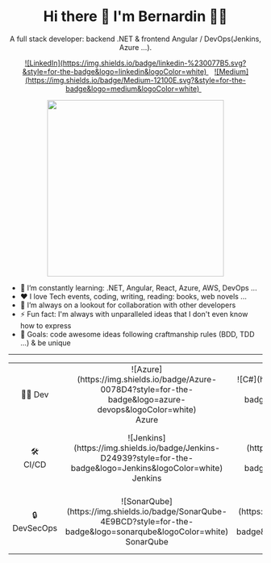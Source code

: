 <h1 align="center">
  Hi there 👋 I'm Bernardin 👨‍💻
</h1>

<p align='center'>
  A full stack developer: backend .NET & frontend Angular / DevOps(Jenkins, Azure ...).
</p>

<p align='center'>
  <a href="https://www.linkedin.com/in/bernardinhouessou/">
    ![LinkedIn](https://img.shields.io/badge/linkedin-%230077B5.svg?&style=for-the-badge&logo=linkedin&logoColor=white)
  </a>&nbsp;&nbsp;
  <a href="https://medium.com/@bernardin.houessou">
    ![Medium](https://img.shields.io/badge/Medium-12100E.svg?&style=for-the-badge&logo=medium&logoColor=white)
  </a>&nbsp;&nbsp;
</p>

<p align='center'>
  <a href="#"><img src="https://github-readme-stats.vercel.app/api?username=bernardinhouessou&show_icons=true&locale=en&count_private=true&theme=dark" width="350"></a>
</p>

<ul>
  <li> 🌱 I’m constantly learning: .NET, Angular, React, Azure, AWS, DevOps ... </li> 
  <li> ❤️ I love Tech events, coding, writing, reading: books, web novels ... </li>
  <li> 👯 I’m always on a lookout for collaboration with other developers </li>
  <li> ⚡ Fun fact: I'm always with unparalleled ideas that I don't even know how to express</li>
  <li> 🥅 Goals: code awesome ideas following craftmanship rules (BDD, TDD ...) & be unique</li>
</ul>
<hr>

<table align="center" style="border-color:transparent;">
  <tr>
    <td align="center" width="150px">
      👨‍💻 Dev<br>
    </td>
    <td align="center" width="50px">
      ![Azure](https://img.shields.io/badge/Azure-0078D4?style=for-the-badge&logo=azure-devops&logoColor=white)<br>Azure
    </td>
    <td align="center" width="50px">
      ![C#](https://img.shields.io/badge/csharp-239120?style=for-the-badge&logo=csharp&logoColor=white)<br>C#
    </td>
    <td align="center" width="50px">
      ![.NET](https://img.shields.io/badge/.NET-512BD4?style=for-the-badge&logo=dotnet&logoColor=white)<br>.NET
    </td>  
    <td align="center" width="50px">
     <br>
    </td>
    <td align="center" width="50px">
      ![JavaScript](https://img.shields.io/badge/JavaScript-323330?style=for-the-badge&logo=javascript&logoColor=F7DF1E)<br>JavaScript
    </td>
    <td align="center" width="50px">
      ![TypeScript](https://img.shields.io/badge/TypeScript-007ACC?style=for-the-badge&logo=typescript&logoColor=white)<br>Typescript
    </td>
    <td align="center" width="50px">
      ![Angular](https://img.shields.io/badge/Angular-DD0031?style=for-the-badge&logo=angular&logoColor=white)<br>Angular
    </td>
    <td align="center" width="50px">
      ![React](https://img.shields.io/badge/React-20232A?style=for-the-badge&logo=react&logoColor=61DAFB)<br>React
    </td>
  </tr>
  <tr>
    <td align="center" width="150px">
      🛠️ <br>CI/CD
    </td>
    <td align="center" width="50px">
      ![Jenkins](https://img.shields.io/badge/Jenkins-D24939?style=for-the-badge&logo=Jenkins&logoColor=white)<br>Jenkins
    </td>
    <td align="center" width="50px">
      ![Docker](https://img.shields.io/badge/Docker-2496ED?style=for-the-badge&logo=docker&logoColor=white)<br>Docker
    </td>
    <td align="center" width="50px">
      ![Kubernetes](https://img.shields.io/badge/Kubernetes-326CE5?style=for-the-badge&logo=kubernetes&logoColor=white)<br>Kubernetes
    </td>
    <td align="center" width="50px">
      ![Terraform](https://img.shields.io/badge/Terraform-623CE4?style=for-the-badge&logo=terraform&logoColor=white)<br>Terraform
    </td>
    <td align="center" width="50px">
      ![Azure DevOps](https://img.shields.io/badge/Azure_DevOps-0078D7?style=for-the-badge&logo=azure-devops&logoColor=white)<br>Azure DevOps
    </td>
    <td align="center" width="50px">
      ![AWS](https://img.shields.io/badge/Amazon_AWS-232F3E?style=for-the-badge&logo=amazon-aws&logoColor=white)<br>AWS
    </td>
    <td align="center" width="50px">
      ![Ansible](https://img.shields.io/badge/Ansible-EE0000?style=for-the-badge&logo=ansible&logoColor=white)<br>Ansible
    </td>
    <td align="center" width="50px">
      ![Python](https://img.shields.io/badge/Python-3776AB?style=for-the-badge&logo=python&logoColor=white)<br>Python
    </td>
  </tr>
  <tr>
    <td align="center" width="150px">
      🔒 DevSecOps
    </td>
    <td align="center" width="50px">
      ![SonarQube](https://img.shields.io/badge/SonarQube-4E9BCD?style=for-the-badge&logo=sonarqube&logoColor=white)<br>SonarQube
    </td>
    <td align="center" width="50px">
      ![Checkmarx](https://img.shields.io/badge/Checkmarx-5D9C19?style=for-the-badge&logo=checkmarx&logoColor=white)<br>Checkmarx
    </td>
    <td align="center" width="50px">
      ![Aqua Trivy](https://img.shields.io/badge/Trivy-002755?style=for-the-badge&logo=aqua-security&logoColor=white)<br>Aqua Trivy
    </td>
    <td align="center" width="50px">
      <br>
    </td>
    <td align="center" width="50px">
      <br>
    </td>
    <td align="center" width="50px">
      <br>
    </td>
    <td align="center" width="50px">
    </td>
    <td align="center" width="50px">
     <br>
    </td>
  </tr>
</table>
